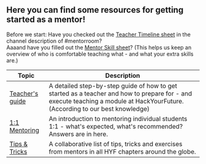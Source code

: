 ## Here you can find some resources for getting started as a mentor!

Before we start: Have you checked out the [Teacher Timeline sheet](https://docs.google.com/spreadsheets/d/1uYSzLetZxhIUIlpk0Si3KgQ9I1-yniif37-Te_7X4j8/edit?usp=sharing) in the channel description of #mentorroom? <br>
Aaaand have you filled out the [Mentor Skill sheet](https://docs.google.com/spreadsheets/d/1bvagz2DZkV44Hb5a0eATC7tip34o_F496FKVzzmjQGU/edit?usp=sharing)? (This helps us keep an overview of who is comfortable teaching what - and what your extra skills are.)


| Topic | Description | 
| ----- | -----| 
|[Teacher's guide](/step-by-step-guide.md)| A detailed step-by-step guide of how to get started as a teacher and how to prepare for - and execute teaching a module at HackYourFuture. (According to our best knowledge)|
|[1:1 Mentoring](/1-1-mentoring.md)| An introduction to mentoring individual students 1:1 - what's expected, what's recommended? Answers are in here.|
| [Tips & Tricks](https://github.com/HackYourFuture/teaching_tips_tricks)| A collaborative list of tips, tricks and exercises from mentors in all HYF chapters around the globe.
